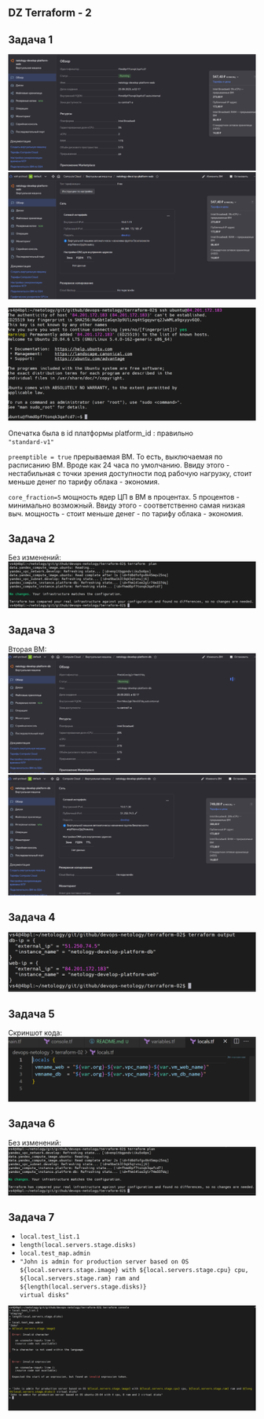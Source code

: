 ## **DZ Terraform - 2**

## Задача 1

![скриншот ВМ с Яндекса GUI](https://github.com/vasi4-dev/devops-netology/blob/terraform-02/terraform-02/dz_screenshots/tf-VM1.PNG?raw=true)
![скриншот ВМ с Яндекса 2](https://github.com/vasi4-dev/devops-netology/blob/terraform-02/terraform-02/dz_screenshots/tf-VM1-1.PNG?raw=true)

![скриншот ssh подключения](https://github.com/vasi4-dev/devops-netology/blob/terraform-02/terraform-02/dz_screenshots/tf_ssh_connection.PNG?raw=true)

Опечатка была в id платформы platform_id : правильно <code>
"standard-v1" </code>

<code>preemptible = true</code>
прерываемая ВМ. То есть, выключаемая по расписанию ВМ. Вроде как 24 часа по умолчанию. Ввиду этого - нестабильная с точки зрения доступности под рабочую нагрузку, стоит меньше денег по тарифу облака - экономия.

<p>

<code>core_fraction=5</code>
мощность ядер ЦП в ВМ в процентах. 5 процентов - минимально возможный. Ввиду этого - соответственно самая низкая выч. мощность - стоит меньше денег - по тарифу облака - экономия.

## Задача 2

Без изменений:
![No changes - terraform](https://github.com/vasi4-dev/devops-netology/blob/terraform-02/terraform-02/dz_screenshots/tf_no_changes_1.PNG?raw=true)

## Задача 3

Вторая ВМ:
![second vm](https://github.com/vasi4-dev/devops-netology/blob/terraform-02/terraform-02/dz_screenshots/tf-vm2.PNG?raw=true)
![second vm2 ](https://github.com/vasi4-dev/devops-netology/blob/terraform-02/terraform-02/dz_screenshots/tf-vm2-2.PNG?raw=true)

## Задача 4

![output](https://github.com/vasi4-dev/devops-netology/blob/terraform-02/terraform-02/dz_screenshots/tf-output.PNG?raw=true)

## Задача 5

Скриншот кода:
![local](https://github.com/vasi4-dev/devops-netology/blob/terraform-02/terraform-02/dz_screenshots/tf-locals.PNG?raw=true)

## Задача 6

Без изменений:
![No changes - terraform 2 ](https://github.com/vasi4-dev/devops-netology/blob/terraform-02/terraform-02/dz_screenshots/tf_no_changes_2.PNG?raw=true)

## Задача 7

- <code>local.test_list.1</code>
- <code>length(local.servers.stage.disks)</code>
- <code>local.test_map.admin</code>
- <code>"John is admin for production server based on OS ${local.servers.stage.image} with ${local.servers.stage.cpu} cpu, ${local.servers.stage.ram} ram and ${length(local.servers.stage.disks)} virtual disks"</code>

![вывод](https://github.com/vasi4-dev/devops-netology/blob/terraform-02/terraform-02/dz_screenshots/tf-console.PNG?raw=true)
